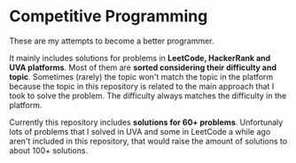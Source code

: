 # Competitive Programming
These are my attempts to become a better programmer.

It mainly includes solutions for problems in **LeetCode, HackerRank and UVA platforms**. Most of them are **sorted considering their difficulty and topic**. Sometimes (rarely) the topic won't match the topic in the platform because the topic in this repository is related to the main approach that I took to solve the problem. The difficulty always matches the difficulty in the platform.

Currently this repository includes **solutions for 60+ problems**. Unfortunaly lots of problems that I solved in UVA and some in LeetCode a while ago aren't included in this repository, that would raise the amount of solutions to about 100+ solutions.
